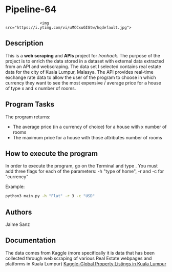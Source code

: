 # Pipeline-64

                   <img src="https://i.ytimg.com/vi/uMCCxuGIGtw/hqdefault.jpg">



## Description

This is a **web scraping** and **APIs** project for *Ironhack*. 
The purpose of the project is to enrich the data stored in a dataset with external data extracted from an API and webscraping. The data set I selected contains real estate data for the city of Kuala Lumpur, Malasya. The API provides real-time exchange rate data to allow the user of the program to choose in which currency they want to see the most expensive / average price for a house of type x and x number of rooms.


## Program Tasks

The program returns:

* The average price (in a currency of choice) for a house with x number of rooms
* The maximum price for a house with those attributes number of rooms


## How to execute the program

In order to execute the program, go on the Terminal and type <python3 main.py>.
You must add three flags for each of the parameters: -h "type of home", -r <number of rooms> and -c for "currency"

Example:
```bash
python3 main.py -h "Flat" -r 3 -c "USD"
```



## Authors 

Jaime Sanz


## Documentation

The data comes from Kaggle (more specifically it is data that has been collected through web scraping of various Real Estate webpages and platforms in Kuala Lumpur)
[Kaggle-Global Property Listings in Kuala Lumpur](https://www.kaggle.com/dragonduck/property-listings-in-kuala-lumpur)



